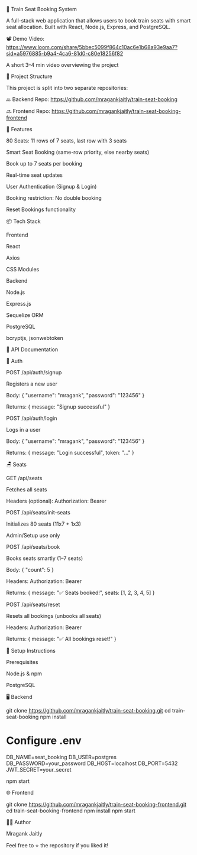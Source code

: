 🚆 Train Seat Booking System

A full-stack web application that allows users to book train seats with smart seat allocation. Built with React, Node.js, Express, and PostgreSQL.

📽️ Demo Video: https://www.loom.com/share/5bbec5099f864c10ac6e1b68a93e9aa7?sid=a5976885-b9a4-4ca6-81d0-c80e18256f82

A short 3–4 min video overviewing the project 

📁 Project Structure

This project is split into two separate repositories:

🔙 Backend Repo: https://github.com/mragankjaitly/train-seat-booking

🔜 Frontend Repo: https://github.com/mragankjaitly/train-seat-booking-frontend

🚀 Features

80 Seats: 11 rows of 7 seats, last row with 3 seats

Smart Seat Booking (same-row priority, else nearby seats)

Book up to 7 seats per booking

Real-time seat updates

User Authentication (Signup & Login)

Booking restriction: No double booking

Reset Bookings functionality

📦 Tech Stack

Frontend

React

Axios

CSS Modules

Backend

Node.js

Express.js

Sequelize ORM

PostgreSQL

bcryptjs, jsonwebtoken

🧪 API Documentation

🔐 Auth

POST /api/auth/signup

Registers a new user

Body: { "username": "mragank", "password": "123456" }

Returns: { message: "Signup successful" }

POST /api/auth/login

Logs in a user

Body: { "username": "mragank", "password": "123456" }

Returns: { message: "Login successful", token: "..." }

🪑 Seats

GET /api/seats

Fetches all seats

Headers (optional): Authorization: Bearer <token>

POST /api/seats/init-seats

Initializes 80 seats (11x7 + 1x3)

Admin/Setup use only

POST /api/seats/book

Books seats smartly (1–7 seats)

Body: { "count": 5 }

Headers: Authorization: Bearer <token>

Returns: { message: "✅ Seats booked!", seats: [1, 2, 3, 4, 5] }

POST /api/seats/reset

Resets all bookings (unbooks all seats)

Headers: Authorization: Bearer <token>

Returns: { message: "✅ All bookings reset!" }

🔧 Setup Instructions

Prerequisites

Node.js & npm

PostgreSQL

🖥 Backend

git clone https://github.com/mragankjaitly/train-seat-booking.git
cd train-seat-booking
npm install

# Configure .env
DB_NAME=seat_booking
DB_USER=postgres
DB_PASSWORD=your_password
DB_HOST=localhost
DB_PORT=5432
JWT_SECRET=your_secret

npm start

🌐 Frontend

git clone https://github.com/mragankjaitly/train-seat-booking-frontend.git
cd train-seat-booking-frontend
npm install
npm start

🙋‍♂️ Author

Mragank Jaitly

Feel free to ⭐ the repository if you liked it!


